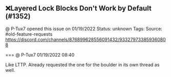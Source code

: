 ## ❌Layered Lock Blocks Don't Work by Default (#1352)
@ P-Tux7 opened this issue on 01/19/2022
Status: unknown
Tags: 
Source: #old-feature-requests https://discord.com/channels/876899628556091432/933279733859360808


=== @ P-Tux7 01/19/2022 08:40

Like LTTP. Already requested the one for the boulder in its own thread as well.
